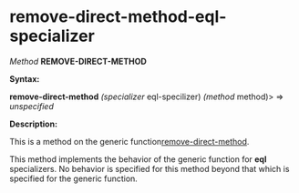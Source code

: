 remove-direct-method-eql-specializer
====================================

*Method* **REMOVE-DIRECT-METHOD**

**Syntax:**

**remove-direct-method** *(specializer* eql-specilizer) *(method* method)> => *unspecified*

**Description:**

This is a method on the generic function[remove-direct-method](/docs/meta-object-protocol/remove-direct-method).

This method implements the behavior of the generic function for **eql** specializers. No behavior is specified for this method beyond that which is specified for the generic function.
